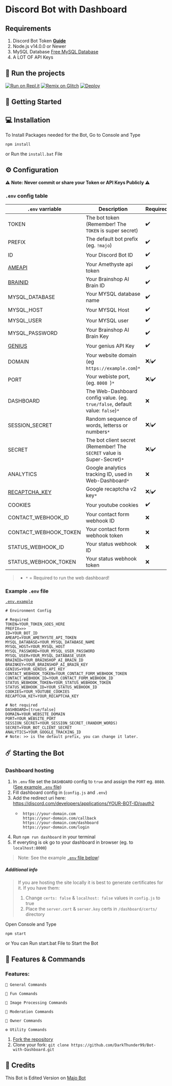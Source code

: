 # Discord Bot with Dashboard


## Requirements
1. Discord Bot Token **[Guide](https://discordjs.guide/preparations/setting-up-a-bot-application.html#creating-your-bot)**
2. Node.js v14.0.0 or Newer
3. MySQL Database [Free MySQL Database](https://www.freesqldatabase.com/)
4. A LOT OF API Keys

## 💨 Run the projects

[![Run on Repl.it](https://repl.it/badge/github/SudhanPlayz/Discord-MusicBot)](https://repl.it/github/DarkThunder99/Bot-with-Dashboard)
[![Remix on Glitch](https://cdn.glitch.com/2703baf2-b643-4da7-ab91-7ee2a2d00b5b%2Fremix-button.svg)](https://glitch.com/edit/#!/import/github/DarkThunder99/Bot-with-Dashboard)
[![Deploy](https://www.herokucdn.com/deploy/button.svg)](https://heroku.com/deploy?template=https://github.com/DarkThunder99/Bot-with-Dashboard)

## 🚀 Getting Started

## 💻 Installation

To Install Packages needed for the Bot, Go to Console and Type 
```
npm install
```
or Run the `install.bat` File

## ⚙️ Configuration

⚠️ **Note: Never commit or share your Token or API Keys Publicly** ⚠️

### `.env` config table
| `.env` varriable | Description | Required |
|---|---|---|
| TOKEN | The bot token (Remember! The `TOKEN` is super secret) | :heavy_check_mark: |
| PREFIX | The default bot prefix (eg. `!majo`) | :heavy_check_mark: |
| ID | Your Discord Bot ID | :heavy_check_mark: |
| [AMEAPI](https://api.amethyste.moe/) | Your Amethyste api token | :heavy_check_mark: |
| [BRAINID](https://brainshop.ai/) | Your Brainshop AI Brain ID | :heavy_check_mark: |
| MYSQL_DATABASE | Your MYSQL database name | :heavy_check_mark: |
| MYSQL_HOST | Your MYSQL Host | :heavy_check_mark: |
| MYSQL_USER | Your MYSQL user | :heavy_check_mark: |
| MYSQL_PASSWORD | Your Brainshop AI Brain Key | :heavy_check_mark: |
| [GENIUS](https://genius.com/api-clients) | Your genius API Key | :heavy_check_mark: |
| DOMAIN | Your website domain (eg `https://example.com`)`*` | :x:/:heavy_check_mark: |
| PORT| Your webiste port, (eg. `8008 `)`*`| :x:/:heavy_check_mark: |
| DASHBOARD | The Web-Dashboard config value. (eg. `true/false`, default value: `false`)`*` | :x: |
| SESSION_SECRET | Random sequence of words, letterss or numbers`*` | :x:/:heavy_check_mark: |
| SECRET | The bot client secret (Remember! The `SECRET` value is Super-Secret)`*` | :x:/:heavy_check_mark: |
| ANALYTICS | Google analytics tracking ID, used in Web-Dashboard`*` | :x: |
| [RECAPTCHA_KEY](https://www.google.com/recaptcha/admin/create) | Google recaptcha v2 key`*` | :x:/:heavy_check_mark: |
| COOKIES | Your youtube cookies | :heavy_check_mark: |
| CONTACT_WEBHOOK_ID | Your contact form webhook ID | :x: |
| CONTACT_WEBHOOK_TOKEN | Your contact form webhook token | :x: |
| STATUS_WEBHOOK_ID | Your status webhook ID | :x: |
| STATUS_WEBHOOK_TOKEN | Your status webhook token | :x: |
> - `*` = Required to run the web dashboard!

### Example `.env` file
 
[`.env.example`](https://github.com/DarkThunder99/Bot-with-Dashboard/blob/master/.env.example)

```
# Environment Config

# Required
TOKEN=YOUR_TOKEN_GOES_HERE
PREFIX=>>
ID=YOUR_BOT_ID
AMEAPI=YOUR_AMETHYSTE_API_TOKEN
MYSQL_DATABASE=YOUR_MYSQL_DATABASE_NAME
MYSQL_HOST=YOUR_MYSQL_HOST
MYSQL_PASSWORD=YOUR_MYSQL_USER_PASSWORD
MYSQL_USER=YOUR_MYSQL_DATABASE_USER
BRAINID=YOUR_BRAINSHOP_AI_BRAIN_ID
BRAINKEY=YOUR_BRAINSHOP_AI_BRAIN_KEY
GENIUS=YOUR_GENIUS_API_KEY
CONTACT_WEBHOOK_TOKEN=YOUR_CONTACT_FORM_WEBHOOK_TOKEN
CONTACT_WEBHOOK_ID=YOUR_CONTACT_FORM_WEBHOOK_ID
STATUS_WEBHOOK_TOKEN=YOUR_STATUS_WEBHOOK_TOKEN
STATUS_WEBHOOK_ID=YOUR_STATUS_WEBHOOK_ID
COOKIES=YOUR_YOUTUBE_COOKIES
RECAPTCHA_KEY=YOUR_RECAPTCHA_KEY

# Not required
DASHBOARD=[true/false]
DOMAIN=YOUR_WEBSITE_DOMAIN
PORT=YOUR_WEBSITE_PORT
SESSION_SECRET=YOUR_SESSION_SECRET_(RANDOM_WORDS)
SECRET=YOUR_BOT_CLIENT_SECRET
ANALYTICS=YOUR_GOOGLE_TRACKING_ID
# Note: >> is the default prefix, you can change it later.
```

## ☄️ Starting the Bot


### Dashboard hosting

1. In `.env` file set the `DASHBOARD` config to `true` and assign the `PORT` eg. `8080`. ([See example `.env` file](#example-env-file))
2. Fill dashboard config in (`config.js` and `.env`)
3. Add the redirect uri here: https://discord.com/developers/applications/YOUR-BOT-ID/oauth2
    * ```
       https://your-domain.com
       https://your-domain.com/callback
       https://your-domain.com/dashboard
       https://your-domain.com/login
      ```
4. Run `npm run dashboard` in your terminal
5. If everyting is ok go to your dashboard in browser (eg. to `localhost:8000`)
> Note: See the example [`.env` file below](#example-env-file)!

##### Additional info
> If you are hosting the site locally it is best to generate certificates for it. If you have them:
> 1. Change `certs: false` & `localhost: false` values in `config.js` to true
> 2. Place the `server.cert` & `server.key` certs in `/dashboard/certs/` directory


Open Console and Type
```
npm start
```
or You can Run start.bat File to Start the Bot

## 📝 Features & Commands

### Features: 
```
🔮 General Commands
```
```
🤣 Fun Commands
```
```
🌟 Image Processing Commands
```
```
📜 Moderation Commands
```
```
🎉 Owner Commands
```
```
⚙️ Utility Commands
```

1. [Fork the repository](https://github.com/DarkThunder99/Bot-with-Dashboard/fork)
2. Clone your fork: `git clone https://github.com/DarkThunder99/Bot-with-Dashboard.git`

## 📝 Credits
This Bot is Edited Version on [Majo Bot](https://github.com/IgorKowalczyk/majobot)
